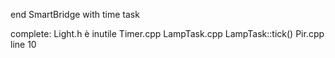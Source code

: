 end SmartBridge with time task

complete:
  Light.h è inutile
  Timer.cpp
  LampTask.cpp  LampTask::tick()
  Pir.cpp       line 10
